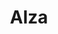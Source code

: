 ---
title: Alza
description: Shop computer hardware, digital cameras & more with Bitcoin.
homepage: https://www.alza.co.uk/
altFor: ['newegg']
---